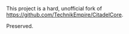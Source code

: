 This project is a hard, unofficial fork of https://github.com/TechnikEmpire/CitadelCore.

Preserved.
